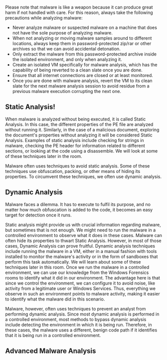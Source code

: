 Please note that malware is like a weapon because it can produce great harm if not handled with care. For this reason, always take the following precautions while analyzing malware:

- Never analyze malware or suspected malware on a machine that does not have the sole purpose of analyzing malware.
- When not analyzing or moving malware samples around to different locations, always keep them in password-protected zip/rar or other archives so that we can avoid accidental detonation.
- Only extract the malware from this password-protected archive inside the isolated environment, and only when analyzing it.
- Create an isolated VM specifically for malware analysis, which has the capability of being reverted to a clean slate once you are done.
- Ensure that all internet connections are closed or at least monitored.
- Once you are done with malware analysis, revert the VM to its clean slate for the next malware analysis session to avoid residue from a previous malware execution corrupting the next one.
## Static Analysis!


When malware is analyzed without being executed, it is called Static Analysis. In this case, the different properties of the PE file are analyzed without running it. Similarly, in the case of a malicious document, exploring the document's properties without analyzing it will be considered Static Analysis. Examples of static analysis include checking for strings in malware, checking the PE header for information related to different sections, or looking at the code using a disassemble. We will look at some of these techniques later in the room.

Malware often uses techniques to avoid static analysis. Some of these techniques use obfuscation, packing, or other means of hiding its properties. To circumvent these techniques, we often use dynamic analysis.

## Dynamic Analysis

Malware faces a dilemma. It has to execute to fulfil its purpose, and no matter how much obfuscation is added to the code, it becomes an easy target for detection once it runs.  

Static analysis might provide us with crucial information regarding malware, but sometimes that is not enough. We might need to run the malware in a controlled environment to observe what it does in these cases. Malware can often hide its properties to thwart Static Analysis. However, in most of those cases, Dynamic Analysis can prove fruitful. Dynamic analysis techniques include running the malware in a VM, either in a manual fashion with tools installed to monitor the malware's activity or in the form of sandboxes that perform this task automatically. We will learn about some of these techniques later in this room. Once we run the malware in a controlled environment, we can use our knowledge from the Windows Forensics rooms to identify what it did in our environment. The advantage here is that since we control the environment, we can configure it to avoid noise, like activity from a legitimate user or Windows Services. Thus, everything we observe in such an environment points to malware activity, making it easier to identify what the malware did in this scenario.

Malware, however, often uses techniques to prevent an analyst from performing dynamic analysis. Since most dynamic analysis is performed in a controlled environment, most methods to bypass dynamic analysis include detecting the environment in which it is being run. Therefore, in these cases, the malware uses a different, benign code path if it identifies that it is being run in a controlled environment.

## Advanced Malware Analysis

